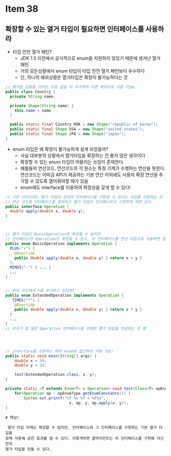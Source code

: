 # Item 38
## 확장할 수 있는 열거 타입이 필요하면 인터페이스를 사용하라

- 타입 안전 열거 패턴?
  - JDK 1.5 이전에서 공식적으로 enum을 지원하지 않았기 때문에 생겨난 열거 패턴
  - 거의 모든상황에서 enum 타입이 타입 안전 열거 패턴보다 우수하다
  - 단, 하나의 예외상황은 열거타입은 확장이 불가능하다는 것


```java
// 열거한 값들을 가져온 다음 값을 더 추가하여 다른 목적으로 사용 가능a
public class Country {
  private String name;

  private Shape(String name) {
    this.name = name
  }

  public static final Country ROK = new Shape("republic of korea");
  public static final Shape USA = new Shape("united states");
  public static final Shape JPA = new Shape("japan");
}
```

- enum 타입은 왜 확장이 불가능하게 설계 되었을까?
  - 사실 대부분의 상황에서 열거타입을 확장하는 건 좋지 않은 생각이다
  - 확장할 수 있는 enum 타입이 어울리는 쓰임이 존재한다
  - 예를들어 연산코드, 연산코드의 각 원소는 특정 기계가 수행하는 연산을 뜻한다. 연산코드는 이따금 API가 제공하는 기본 연산 이외에도 사용자 확장 연산을 추가할 수 있도록 열어줘야할 때가 있음
  - enum에도 interface를 이용하여 확장성을 갖게 할 수 있다!

```java
// 기본 아이디어는 열거 타입이 임의의 인터페이스를 구현할 수 있다는 사실을 이용하는 것
// 연산 코드용 인터페이스를 정의하고 열거 타입이 인터페시르르 구현하게 하면 된다
public interface Operation {
  double apply(double x, double y);
}



// 열거 타입인 BasicOperation은 확장할 수 없지만
// 인터페이스인 Operation은 확장할 수 있고, 이 인터페이스를 연산 타입으로 사용하면 됨
public enum BasicOperation implements Operation {
  PLUS("+") {
    @Override
    public double apply(double x, double y) { return x + y }
  },
  MINUS("-") { ... }
  ...
}


// 위의 코드에서 *를 추가하고 싶다면?
public enum ExtendedOperation implements Operation {
   TIMES("*") {
    @Override
    public double apply(double x, double y) { return x * y }
  }
  ...
}
// 우리가 할 일은 Operation 인터페이스를 구현한 열거 타입을 작성하는 것 뿐




// interface를 구현하는 여러 enum에 접근하여 사용 가능!
public static void main(String[] args) {
    double x = 3d;
    double y = 2d;

    test(ExtendedOperation.class, x, y);
}

private static <T extends Enum<T> & Operation> void test(Class<T> opEnumType, double x, double y) {
    for(Operation op : opEnumType.getEnumConstants()) {
        System.out.printf("%f %s %f = %f%n",
                            x, op, y, op.apply(x, y));
}
```
  


```
# 핵심!

 열거 타입 자체는 확장할 수 없지만, 인터페이스와 그 인터페이스를 구현하는 기본 열거 타입을
함께 사용해 같은 효과를 낼 수 있다. 이렇게하면 클라이언트는 이 인터페이스를 구현해 자신만의
열거 타입을 만들 수 있다.
```
